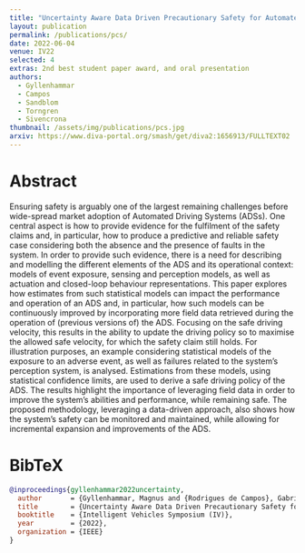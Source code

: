 ```yaml
---
title: "Uncertainty Aware Data Driven Precautionary Safety for Automated Driving Systems Considering Perception Failures and Event Exposure"
layout: publication
permalink: /publications/pcs/
date: 2022-06-04
venue: IV22
selected: 4
extras: 2nd best student paper award, and oral presentation
authors:
  - Gyllenhammar
  - Campos
  - Sandblom
  - Torngren
  - Sivencrona
thumbnail: /assets/img/publications/pcs.jpg
arxiv: https://www.diva-portal.org/smash/get/diva2:1656913/FULLTEXT02
---
```


# Abstract
Ensuring safety is arguably one of the largest remaining challenges before wide-spread market adoption of Automated Driving Systems (ADSs). One central aspect is how to provide evidence for the fulfilment of the safety claims and, in particular, how to produce a predictive and reliable safety case considering both the absence and the presence of faults in the system. In order to provide such evidence, there is a need for describing and modelling the different elements of the ADS and its operational context: models of event exposure, sensing and perception models, as well as actuation and closed-loop behaviour representations. This paper explores how estimates from such statistical models can impact the performance and operation of an ADS and, in particular, how such models can be continuously improved by incorporating more field data retrieved during the operation of (previous versions of) the ADS. Focusing on the safe driving velocity, this results in the ability to update the driving policy so to maximise the allowed safe velocity, for which the safety claim still holds. For illustration purposes, an example considering statistical models of the exposure to an adverse event, as well as failures related to the system’s perception system, is analysed. Estimations from these models, using statistical confidence limits, are used to derive a safe driving policy of the ADS. The results highlight the importance of leveraging field data in order to improve the system’s abilities and performance, while remaining safe. The proposed methodology, leveraging a data-driven approach, also shows how the system’s safety can be monitored and maintained, while allowing for incremental expansion and improvements of the ADS.

# BibTeX
```bibtex
@inproceedings{gyllenhammar2022uncertainty,
  author       = {Gyllenhammar, Magnus and {Rodrigues de Campos}, Gabriel and Sandblom, Fredrik and Törngren, Martin and Sivencrona, Håkan},
  title        = {Uncertainty Aware Data Driven Precautionary Safety for Automated Driving Systems Considering Perception Failures and Event Exposure},
  booktitle    = {Intelligent Vehicles Symposium (IV)},
  year         = {2022},
  organization = {IEEE}
}
```
